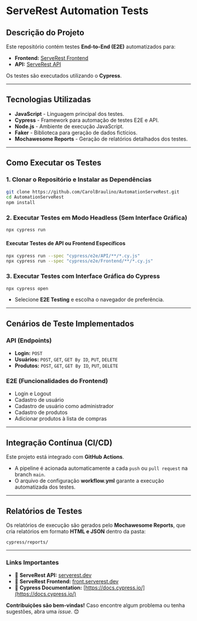 # ServeRest Automation Tests

## Descrição do Projeto

Este repositório contém testes **End-to-End (E2E)** automatizados para:

- **Frontend:** [ServeRest Frontend](https://front.serverest.dev/)
- **API:** [ServeRest API](https://serverest.dev/)

Os testes são executados utilizando o **Cypress**.

---

## Tecnologias Utilizadas

- **JavaScript** - Linguagem principal dos testes.
- **Cypress** - Framework para automação de testes E2E e API.
- **Node.js** - Ambiente de execução JavaScript.
- **Faker** - Biblioteca para geração de dados fictícios.
- **Mochawesome Reports** - Geração de relatórios detalhados dos testes.

---

## Como Executar os Testes

### 1️. Clonar o Repositório e Instalar as Dependências

```sh
git clone https://github.com/CarolBraulino/AutomationServeRest.git
cd AutomationServeRest
npm install
```

### 2️. Executar Testes em Modo Headless (Sem Interface Gráfica)

```sh
npx cypress run
```

#### Executar Testes de API ou Frontend Específicos

```sh
npx cypress run --spec "cypress/e2e/API/**/*.cy.js"
npx cypress run --spec "cypress/e2e/Frontend/**/*.cy.js"
```

### 3️. Executar Testes com Interface Gráfica do Cypress

```sh
npx cypress open
```

- Selecione **E2E Testing** e escolha o navegador de preferência.

---

## Cenários de Teste Implementados

### API (Endpoints)

- **Login:** `POST`
- **Usuários:** `POST`, `GET`, `GET By ID`, `PUT`, `DELETE`
- **Produtos:** `POST`, `GET`, `GET By ID`, `PUT`, `DELETE`

### E2E (Funcionalidades do Frontend)

- Login e Logout
- Cadastro de usuário
- Cadastro de usuário como administrador
- Cadastro de produtos
- Adicionar produtos à lista de compras

---

## Integração Contínua (CI/CD)

Este projeto está integrado com **GitHub Actions**.

- A pipeline é acionada automaticamente a cada `push` ou `pull request` na branch `main`.
- O arquivo de configuração **workflow\.yml** garante a execução automatizada dos testes.

---

## Relatórios de Testes

Os relatórios de execução são gerados pelo **Mochawesome Reports**, que cria relatórios em formato **HTML e JSON** dentro da pasta:

```
cypress/reports/
```

---

### Links Importantes

- 📌 **ServeRest API:** [serverest.dev](https://serverest.dev/)
- 📌 **ServeRest Frontend:** [front.serverest.dev](https://front.serverest.dev/)
- 📌 **Cypress Documentation:** [https://docs.cypress.io/](https://docs.cypress.io/)

**Contribuições são bem-vindas!** Caso encontre algum problema ou tenha sugestões, abra uma *issue*. 😊

